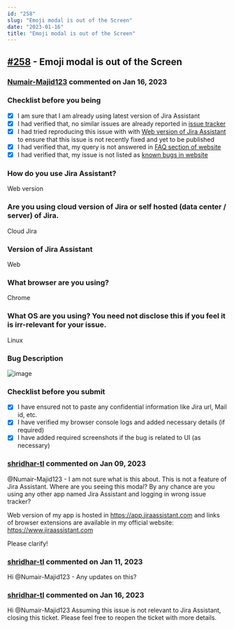 ```yaml
---
id: "258"
slug: "Emoji modal is out of the Screen"
date: "2023-01-16"
title: "Emoji modal is out of the Screen"
---
```



## [#258](https://github.com/shridhar-tl/jira-assistant/issues/258) - Emoji modal is out of the Screen

### [Numair-Majid123](https://github.com/Numair-Majid123) commented on Jan 16, 2023

### Checklist before you being

- [X] I am sure that I am already using latest version of Jira Assistant
- [X] I had verified that, no similar issues are already reported in [issue tracker](https://github.com/shridhar-tl/jira-assistant/issues)
- [X] I had tried reproducing this issue with with [Web version of Jira Assistant](https://app.jiraassistant.com) to ensure that this issue is not recently fixed and yet to be published
- [X] I had verified that, my query is not answered in [FAQ section of website](https://www.jiraassistant.com/faq)
- [X] I had verified that, my issue is not listed as [known bugs in website](https://www.jiraassistant.com/version-history)

### How do you use Jira Assistant?

Web version

### Are you using cloud version of Jira or self hosted (data center / server) of Jira.

Cloud Jira

### Version of Jira Assistant

Web

### What browser are you using?

Chrome

### What OS are you using? You need not disclose this if you feel it is irr-relevant for your issue.

Linux

### Bug Description

![image](https://user-images.githubusercontent.com/89653038/211322343-d7df259b-5059-4c80-add0-21d423fd3429.png)


### Checklist before you submit

- [X] I have ensured not to paste any confidential information like Jira url, Mail id, etc.
- [X] I have verified my browser console logs and added necessary details (if required)
- [X] I have added required screenshots if the bug is related to UI (as necessary)

### [shridhar-tl](https://github.com/shridhar-tl) commented on Jan 09, 2023

@Numair-Majid123 - I am not sure what is this about. This is not a feature of Jira Assistant. Where are you seeing this modal? By any chance are you using any other app named Jira Assistant and logging in wrong issue tracker?

Web version of my app is hosted in https://app.jiraassistant.com
and links of browser extensions are available in my official website: https://www.jiraassistant.com

Please clarify!

### [shridhar-tl](https://github.com/shridhar-tl) commented on Jan 11, 2023

Hi @Numair-Majid123 - Any updates on this?

### [shridhar-tl](https://github.com/shridhar-tl) commented on Jan 16, 2023

Hi @Numair-Majid123 Assuming this issue is not relevant to Jira Assistant, closing this ticket. Please feel free to reopen the ticket with more details.
